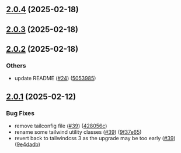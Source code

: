 ## [2.0.4](https://github.com/JeremieLitzler/VueSupabaseBoilerplate/compare/v2.0.3...v2.0.4) (2025-02-18)

## [2.0.3](https://github.com/JeremieLitzler/VueSupabaseBoilerplate/compare/v2.0.2...v2.0.3) (2025-02-18)

## [2.0.2](https://github.com/JeremieLitzler/VueSupabaseBoilerplate/compare/v2.0.1...v2.0.2) (2025-02-18)

### Others

* update README ([#24](https://github.com/JeremieLitzler/VueSupabaseBoilerplate/issues/24)) ([5053985](https://github.com/JeremieLitzler/VueSupabaseBoilerplate/commit/505398546dbe97aae80aa1752fbe3c41b716b348))

## [2.0.1](https://github.com/JeremieLitzler/VueSupabaseBoilerplate/compare/v2.0.0...v2.0.1) (2025-02-12)


### Bug Fixes

* remove tailconfig file ([#39](https://github.com/JeremieLitzler/VueSupabaseBoilerplate/issues/39)) ([428056c](https://github.com/JeremieLitzler/VueSupabaseBoilerplate/commit/428056c2613dfa02686f02e8d874705b1131ebd7))
* rename some tailwind utility classes ([#39](https://github.com/JeremieLitzler/VueSupabaseBoilerplate/issues/39)) ([9f37e65](https://github.com/JeremieLitzler/VueSupabaseBoilerplate/commit/9f37e651d3eed5e5281b7aff675aa45fe2080ad6))
* revert back to tailwindcss 3 as the upgrade may be too early ([#39](https://github.com/JeremieLitzler/VueSupabaseBoilerplate/issues/39)) ([9e4dadb](https://github.com/JeremieLitzler/VueSupabaseBoilerplate/commit/9e4dadb28b100cbbdf09de05f1a2a16d2b7feb9b))
